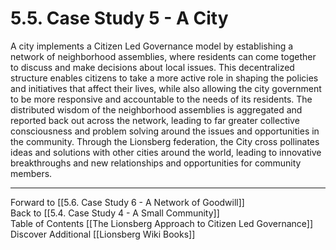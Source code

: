# 5.5. Case Study 5 - A City

A city implements a Citizen Led Governance model by establishing a network of neighborhood assemblies, where residents can come together to discuss and make decisions about local issues. This decentralized structure enables citizens to take a more active role in shaping the policies and initiatives that affect their lives, while also allowing the city government to be more responsive and accountable to the needs of its residents. The distributed wisdom of the neighborhood assemblies is aggregated and reported back out across the network, leading to far greater collective consciousness and problem solving around the issues and opportunities in the community. Through the Lionsberg federation, the City cross pollinates ideas and solutions with other cities around the world, leading to innovative breakthroughs and new relationships and opportunities for community members. 

___

Forward to [[5.6. Case Study 6 - A Network of Goodwill]]  
Back to [[5.4. Case Study 4 - A Small Community]]  
Table of Contents [[The Lionsberg Approach to Citizen Led Governance]]
Discover Additional [[Lionsberg Wiki Books]]  